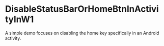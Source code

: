 # DisableStatusBarOrHomeBtnInActivityInW1

A simple demo focuses on disabling the home key specifically in an Android activity.
